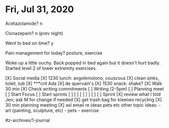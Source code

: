 # Fri, Jul 31, 2020
Acetazolamide? n

Clonazepam? n
(prev night)

Went to bed on time? y

Pain management for today? posture, exercise

Woke up a little ouchy. Back popped in bed again but it doesn't hurt badly. Started level 2 of lower extremity exercises.


[X] Social media
[X] 1230 lunch: avgolemolono, couscous
[X] clean sinks, toilet, tub
[X] ***crit Ada
[X] de quervain's
[X] 1530 snack: shake?
[X] Walk 30 min
[X] Check writing commitments
[ ] Writing (2-5pm)
	[ ] Planning meet
	[ ] Start Focus
	[ ] Start sprints
	[ ] [ ] [ ] [ ] [ ] [ ] Sprint
[X] review what I told Jen; ask M for change if needed
[X] get trash bag for kleenex recycling
[X] 30 min planning meeting
[X] asl email re ideas pets etc other topic ideas: - art (painting, sculpture, etc) - pets - exercise



#z-archives/1-journal